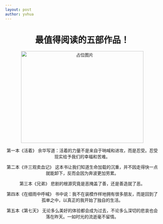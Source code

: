 ```yaml
---
layout: post
author: yvhua
---
```

 <div style="text-align: center;">
    <h1>最值得阅读的五部作品！</h1>
    <img src="https://pic1.zhimg.com/80/v2-7bc242ce59b973eeef5d8ca65934a456_1440w.webp?source=1def8aca" alt="占位图片" style="width: 400px; height: 300px; object-fit: cover;">
    <p>第一本《活着》
余华写道：活着的力量不是来自于呐喊和进攻，而是忍受。忍受现实给予我们的幸福和苦难。

第二本《许三观卖血记》
这本书让我们知道生命加载的沉重，并不因走得快一点就能卸下，反而会因为奔波更加劳累。

第三本《兄弟》
悲剧的根源究竟是恶掩盖了善，还是善造就了恶。

第四本《在细雨中呼喊》
书中说：我不在装模作样地拥有很多朋友，而是回到了孤单之中，以真正的我开始了独自的生活。

第五本《第七天》
无论多么美好的体验都会成为过去，不论多么深切的悲哀也会落在昨天。一如时光的流逝毫不留情。</p>
  </div>
  


